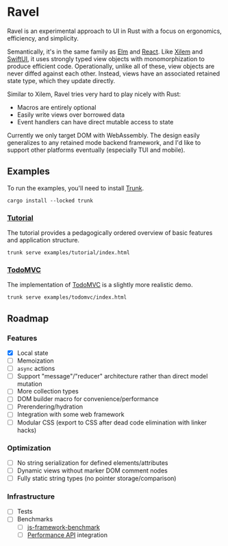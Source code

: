 # Ravel

Ravel is an experimental approach to UI in Rust with a focus on ergonomics, efficiency, and simplicity.

Semantically, it's in the same family as [Elm](https://elm-lang.org/) and [React](https://react.dev/).
Like [Xilem](https://github.com/linebender/xilem) and [SwiftUI](https://developer.apple.com/xcode/swiftui/), it uses strongly typed view objects with monomorphization to produce efficient code.
Operationally, unlike all of these, view objects are never diffed against each other.
Instead, views have an associated retained state type, which they update directly.

Similar to Xilem, Ravel tries very hard to play nicely with Rust:

- Macros are entirely optional
- Easily write views over borrowed data
- Event handlers can have direct mutable access to state

Currently we only target DOM with WebAssembly.
The design easily generalizes to any retained mode backend framework, and I'd like to support other platforms eventually (especially TUI and mobile).

## Examples

To run the examples, you'll need to install [Trunk](https://trunkrs.dev/).

```shell
cargo install --locked trunk
```

### [Tutorial](examples/tutorial/src/main.rs)

The tutorial provides a pedagogically ordered overview of basic features and application structure.

```shell
trunk serve examples/tutorial/index.html
```

### [TodoMVC](examples/todomvc/src/main.rs)

The implementation of [TodoMVC](https://todomvc.com/) is a slightly more realistic demo.

```shell
trunk serve examples/todomvc/index.html
```

## Roadmap

### Features

- [x] Local state
- [ ] Memoization
- [ ] `async` actions
- [ ] Support "message"/"reducer" architecture rather than direct model mutation
- [ ] More collection types
- [ ] DOM builder macro for convenience/performance
- [ ] Prerendering/hydration
- [ ] Integration with some web framework
- [ ] Modular CSS (export to CSS after dead code elimination with linker hacks)

### Optimization

- [ ] No string serialization for defined elements/attributes
- [ ] Dynamic views without marker DOM comment nodes
- [ ] Fully static string types (no pointer storage/comparison)

### Infrastructure

- [ ] Tests
- [ ] Benchmarks
  - [ ] [js-framework-benchmark](https://github.com/krausest/js-framework-benchmark)
  - [ ] [Performance API](https://developer.mozilla.org/en-US/docs/Web/API/Performance_API) integration
